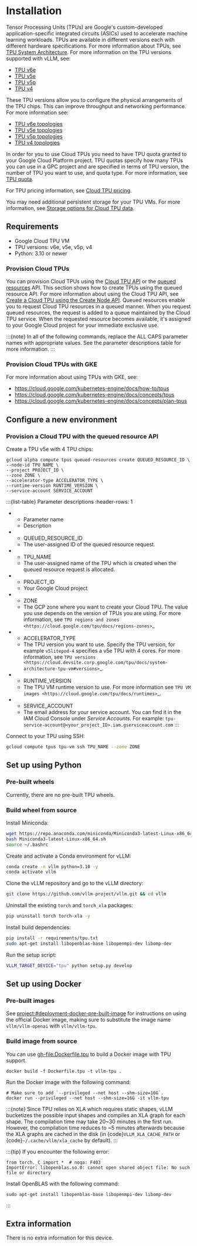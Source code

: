 # Installation

Tensor Processing Units (TPUs) are Google's custom-developed application-specific
integrated circuits (ASICs) used to accelerate machine learning workloads. TPUs
are available in different versions each with different hardware specifications.
For more information about TPUs, see [TPU System Architecture](https://cloud.google.com/tpu/docs/system-architecture-tpu-vm).
For more information on the TPU versions supported with vLLM, see:

- [TPU v6e](https://cloud.google.com/tpu/docs/v6e)
- [TPU v5e](https://cloud.google.com/tpu/docs/v5e)
- [TPU v5p](https://cloud.google.com/tpu/docs/v5p)
- [TPU v4](https://cloud.google.com/tpu/docs/v4)

These TPU versions allow you to configure the physical arrangements of the TPU
chips. This can improve throughput and networking performance. For more
information see:

- [TPU v6e topologies](https://cloud.google.com/tpu/docs/v6e#configurations)
- [TPU v5e topologies](https://cloud.google.com/tpu/docs/v5e#tpu-v5e-config)
- [TPU v5p topologies](https://cloud.google.com/tpu/docs/v5p#tpu-v5p-config)
- [TPU v4 topologies](https://cloud.google.com/tpu/docs/v4#tpu-v4-config)

In order for you to use Cloud TPUs you need to have TPU quota granted to your
Google Cloud Platform project. TPU quotas specify how many TPUs you can use in a
GPC project and are specified in terms of TPU version, the number of TPU you
want to use, and quota type. For more information, see [TPU quota](https://cloud.google.com/tpu/docs/quota#tpu_quota).

For TPU pricing information, see [Cloud TPU pricing](https://cloud.google.com/tpu/pricing).

You may need additional persistent storage for your TPU VMs. For more
information, see [Storage options for Cloud TPU data](https://cloud.devsite.corp.google.com/tpu/docs/storage-options).

## Requirements

- Google Cloud TPU VM
- TPU versions: v6e, v5e, v5p, v4
- Python: 3.10 or newer

### Provision Cloud TPUs

You can provision Cloud TPUs using the [Cloud TPU API](https://cloud.google.com/tpu/docs/reference/rest)
or the [queued resources](https://cloud.google.com/tpu/docs/queued-resources)
API. This section shows how to create TPUs using the queued resource API. For
more information about using the Cloud TPU API, see [Create a Cloud TPU using the Create Node API](https://cloud.google.com/tpu/docs/managing-tpus-tpu-vm#create-node-api).
Queued resources enable you to request Cloud TPU resources in a queued manner.
When you request queued resources, the request is added to a queue maintained by
the Cloud TPU service. When the requested resource becomes available, it's
assigned to your Google Cloud project for your immediate exclusive use.

:::{note}
In all of the following commands, replace the ALL CAPS parameter names with
appropriate values. See the parameter descriptions table for more information.
:::

### Provision Cloud TPUs with GKE

For more information about using TPUs with GKE, see:
- <https://cloud.google.com/kubernetes-engine/docs/how-to/tpus>
- <https://cloud.google.com/kubernetes-engine/docs/concepts/tpus>
- <https://cloud.google.com/kubernetes-engine/docs/concepts/plan-tpus>

## Configure a new environment

### Provision a Cloud TPU with the queued resource API

Create a TPU v5e with 4 TPU chips:

```console
gcloud alpha compute tpus queued-resources create QUEUED_RESOURCE_ID \
--node-id TPU_NAME \
--project PROJECT_ID \
--zone ZONE \
--accelerator-type ACCELERATOR_TYPE \
--runtime-version RUNTIME_VERSION \
--service-account SERVICE_ACCOUNT
```

:::{list-table} Parameter descriptions
:header-rows: 1

- * Parameter name
  * Description
- * QUEUED_RESOURCE_ID
  * The user-assigned ID of the queued resource request.
- * TPU_NAME
  * The user-assigned name of the TPU which is created when the queued
    resource request is allocated.
- * PROJECT_ID
  * Your Google Cloud project
- * ZONE
  * The GCP zone where you want to create your Cloud TPU. The value you use
    depends on the version of TPUs you are using. For more information, see
    `TPU regions and zones <https://cloud.google.com/tpu/docs/regions-zones>`_
- * ACCELERATOR_TYPE
  * The TPU version you want to use. Specify the TPU version, for example
    `v5litepod-4` specifies a v5e TPU with 4 cores. For more information,
    see `TPU versions <https://cloud.devsite.corp.google.com/tpu/docs/system-architecture-tpu-vm#versions>`_.
- * RUNTIME_VERSION
  * The TPU VM runtime version to use. For more information see `TPU VM images <https://cloud.google.com/tpu/docs/runtimes>`_.
- * SERVICE_ACCOUNT
  * The email address for your service account. You can find it in the IAM
    Cloud Console under *Service Accounts*. For example:
    `tpu-service-account@<your_project_ID>.iam.gserviceaccount.com`
:::

Connect to your TPU using SSH:

```bash
gcloud compute tpus tpu-vm ssh TPU_NAME --zone ZONE
```

## Set up using Python

### Pre-built wheels

Currently, there are no pre-built TPU wheels.

### Build wheel from source

Install Miniconda:

```bash
wget https://repo.anaconda.com/miniconda/Miniconda3-latest-Linux-x86_64.sh
bash Miniconda3-latest-Linux-x86_64.sh
source ~/.bashrc
```

Create and activate a Conda environment for vLLM:

```bash
conda create -n vllm python=3.10 -y
conda activate vllm
```

Clone the vLLM repository and go to the vLLM directory:

```bash
git clone https://github.com/vllm-project/vllm.git && cd vllm
```

Uninstall the existing `torch` and `torch_xla` packages:

```bash
pip uninstall torch torch-xla -y
```

Install build dependencies:

```bash
pip install -r requirements/tpu.txt
sudo apt-get install libopenblas-base libopenmpi-dev libomp-dev
```

Run the setup script:

```bash
VLLM_TARGET_DEVICE="tpu" python setup.py develop
```

## Set up using Docker

### Pre-built images

See <project:#deployment-docker-pre-built-image> for instructions on using the official Docker image, making sure to substitute the image name `vllm/vllm-openai` with `vllm/vllm-tpu`.

### Build image from source

You can use <gh-file:Dockerfile.tpu> to build a Docker image with TPU support.

```console
docker build -f Dockerfile.tpu -t vllm-tpu .
```

Run the Docker image with the following command:

```console
# Make sure to add `--privileged --net host --shm-size=16G`.
docker run --privileged --net host --shm-size=16G -it vllm-tpu
```

:::{note}
Since TPU relies on XLA which requires static shapes, vLLM bucketizes the
possible input shapes and compiles an XLA graph for each shape. The
compilation time may take 20~30 minutes in the first run. However, the
compilation time reduces to ~5 minutes afterwards because the XLA graphs are
cached in the disk (in {code}`VLLM_XLA_CACHE_PATH` or {code}`~/.cache/vllm/xla_cache` by default).
:::

:::{tip}
If you encounter the following error:

```console
from torch._C import *  # noqa: F403
ImportError: libopenblas.so.0: cannot open shared object file: No such
file or directory
```

Install OpenBLAS with the following command:

```console
sudo apt-get install libopenblas-base libopenmpi-dev libomp-dev
```

:::

## Extra information

There is no extra information for this device.
